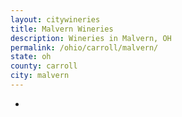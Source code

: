 ```yaml
---
layout: citywineries
title: Malvern Wineries
description: Wineries in Malvern, OH
permalink: /ohio/carroll/malvern/
state: oh
county: carroll
city: malvern
---
```

-
